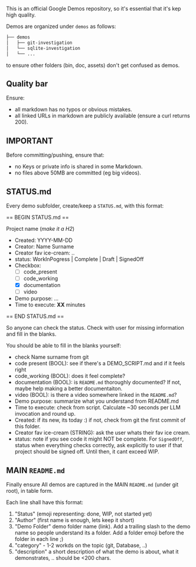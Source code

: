 This is an official Google Demos repository, so it's essential that it's kep high quality.

Demos are organized under `demos` as follows:

```bash
├── demos
│   ├── git-investigation
│   └── sqlite-investigation
│   └── ...
```

to ensure other folders (bin, doc, assets) don't get confused as demos.


## Quality bar

Ensure:
* all markdown has no typos or obvious mistakes.
* all linked URLs in markdown are publicly available (ensure a curl returns 200).

## IMPORTANT

Before committing/pushing, ensure that:

* no Keys or private info is shared in some Markdown.
* no files above 50MB are committed (eg big videos).

## STATUS.md

Every demo subfolder, create/keep a `STATUS.md`, with this format:

== BEGIN STATUS.md ==

<HASH><HASH> Project name (*make it a H2*)

* Created: YYYY-MM-DD
* Creator: Name Surname
* Creator fav ice-cream: ..
* status: WorkInPogress | Complete | Draft  | SignedOff
* Checkbox:
    * [ ] code_present
    * [ ] code_working
    * [X] documentation
    * [ ] video
* Demo purpose: ...
* Time to execute: **XX** minutes

== END STATUS.md ==

So anyone can check the status. Check with user for missing information and fill in the blanks.

You should be able to fill in the blanks yourself:
- check Name surname from git
- code present (BOOL): see if there's a DEMO_SCRIPT.md and if it feels right
- code_working (BOOL): does it feel complete?
- documentation (BOOL): is `README.md` thoroughly documented? If not, maybe help making a better documentaiton.
- video (BOOL): is there a video somewhere linked in the `README.md`?
- Demo purpose: summarize what you understand from README.md
- Time to execute: check from script. Calculate ~30 seconds per LLM invocation and round up.
- Created: if its new, its today :) if not, check from git the first commit of this folder.
- Creator fav ice-cream (STRING): ask the user whats their fav ice cream.
- status: note if you see code it might NOT be complete. For `SignedOff`, status when everything checks correctly, ask explicitly to user if that project should be signed off. Until then, it cant exceed WIP.


## MAIN `README.md`

Finally ensure All demos are captured in the MAIN `README.md` (under git root), in table form.

Each line shall have this format:
1. "Status" (emoji representing: done, WIP, not started yet)
1. "Author" (first name is enough, lets keep it short)
1. "Demo Folder" demo folder name (link). Add a trailing slash to the demo name so people understand its a folder. Add a folder emoji before the folder in each line ;)
1. "category" - 1-2 workds on the topic (git, Database, ..)
1. "description" a short description of what the demo is about, what it demonstrates, .. should be <200 chars.
